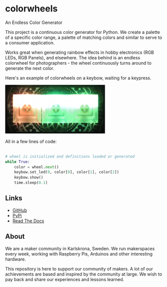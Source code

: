 # colorwheels

An Endless Color Generator

This project is a continuous color generator for Python. We create a palette of a specific color range, a palette of matching colors and similar to serve to a consumer application. 

Works great when generating rainbow effects in hobby electronics (RGB LEDs, RGB Panels), and elsewhere. The idea behind is an endless colorwheel for photographers - the wheel continuously turns around to generate the next color.

Here's an example of colorwheels on a keybow, waiting for a keypress.

![keybow](https://raw.githubusercontent.com/quantumspaces/colorwheels/0.7.2/img/keybow-colorwheels.gif)

All in a few lines of code:

```python

# wheel is initialized and definitions loaded or generated
while True:
    color = wheel.next()
    keybow.set_led(9, color[0], color[1], color[2])
    keybow.show()
    time.sleep(0.1)
```

## Links

* [GitHub](https://github.com/quantumspaces/colorwheels)
* [PyPi](https://pypi.org/project/colorwheels/)
* [Read The Docs](https://colorwheels.readthedocs.io/en/latest/)

## About

We are a maker community in Karlskrona, Sweden. We run makerspaces every week, working with Raspberry Pis, Arduinos and other interesting hardware.

This repository is here to support our community of makers. A lot of our achievements are based and inspired by the community at large. We wish to pay back and share our experiences and lessons learned.
